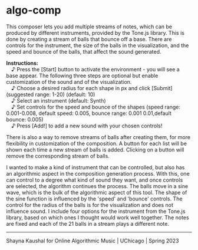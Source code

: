 # algo-comp

This composer lets you add multiple streams of notes, which can be 
produced by different instruments, provided by the Tone.js library. 
This is done by creating a stream of balls that bounce off a base. 
There are controls for the instrument, the size of the balls in the 
visualization, and the speed and bounce of the balls, that affect 
the sound generated.

<b>Instructions:</b> <br>
&ensp;&ensp;♪ Press the [Start] button to activate the environment - you will see a base appear. The following three steps are optional but enable customization of the sound and of the visualization. <br> 
&ensp;&ensp;♪ Choose a desired radius for each shape in px and click [Submit] (suggested range: 1-20) (default: 10) <br> 
&ensp;&ensp;♪ Select an instrument (default: Synth) <br>
&ensp;&ensp;♪ Set controls for the speed and bounce of the shapes (speed range: 0.001-0.008, default speed: 0.005, bounce range: 0.001 0.01,default bounce: 0.005) <br>
&ensp;&ensp;♪ Press [Add!] to add a new sound with your chosen controls! <br>

There is also a way to remove streams of balls after creating them, for more flexibility in customization of the composition. A button for each list will be shown each time a new stream of balls is added. Clicking on a button will remove the corresponding stream of balls. 

I wanted to make a kind of instrument that can be controlled, but also has an algorithmic aspect in the composition generation process. With this, one can control to a degree what kind of sound they want, and once controls are selected, the algorithm continues the process. The balls move in a sine wave, which is the bulk of the algorithmic aspect of this tool. The shape of the sine function is influenced by the 'speed' and 'bounce' controls. The control for the radius of the balls is for the visualization and does not influence sound. I include four options for the instrument from the Tone.js library, based on which ones I thought would work well together. The notes are fixed and each of the 21 balls in a stream plays a different note.


------------------------------------------------------------------------------
Shayna Kaushal for Online Algorithmic Music | UChicago | Spring 2023
